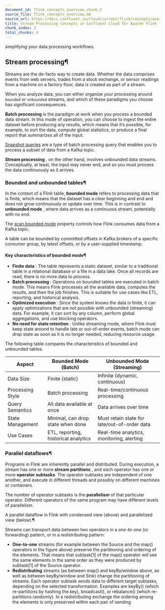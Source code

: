 ```yaml
---
document_id: flink_concepts_overview_chunk_2
source_file: flink_concepts_overview.md
source_url: https://docs.confluent.io/cloud/current/flink/concepts/overview.html
title: Stream Processing Concepts in Confluent Cloud for Apache Flink
chunk_index: 2
total_chunks: 4
---
```


simplifying your data processing workflows.

## Stream processing¶

Streams are the de-facto way to create data. Whether the data comprises events from web servers, trades from a stock exchange, or sensor readings from a machine on a factory floor, data is created as part of a stream.

When you analyze data, you can either organize your processing around `bounded` or `unbounded` streams, and which of these paradigms you choose has significant consequences.

**Batch processing** is the paradigm at work when you process a bounded data stream. In this mode of operation, you can choose to ingest the entire dataset before producing any results, which means that it’s possible, for example, to sort the data, compute global statistics, or produce a final report that summarizes all of the input.

[Snapshot queries](snapshot-queries.html#flink-sql-snapshot-queries) are a type of batch processing query that enables you to process a subset of data from a Kafka topic.

**Stream processing** , on the other hand, involves unbounded data streams. Conceptually, at least, the input may never end, and so you must process the data continuously as it arrives.

### Bounded and unbounded tables¶

In the context of a Flink table, **bounded mode** refers to processing data that is finite, which means that the dataset has a clear beginning and end and does not grow continuously or update over time. This is in contrast to **unbounded mode** , where data arrives as a continuous stream, potentially with no end.

The [scan.bounded.mode](../reference/statements/create-table.html#flink-sql-create-table-with-scan-bounded-mode) property controls how Flink consumes data from a Kafka topic.

A table can be bounded by committed offsets in Kafka brokers of a specific consumer group, by latest offsets, or by a user-supplied timestamp.

#### Key characteristics of bounded mode¶

* **Finite data** : The table represents a static dataset, similar to a traditional table in a relational database or a file in a data lake. Once all records are read, there is no more data to process.
* **Batch processing** : Operations on bounded tables are executed in batch mode. This means Flink processes all the available data, computes the results, and then the job finishes. This is suitable for use cases like ETL, reporting, and historical analysis.
* **Optimized execution** : Since the system knows the data is finite, it can apply optimizations that are not possible with unbounded (streaming) data. For example, it can sort by any column, perform global aggregations, and use blocking operators.
* **No need for state retention** : Unlike streaming mode, where Flink must keep state around to handle late or out-of-order events, batch mode can drop state as soon as it is no longer needed, reducing resource usage.

The following table compares the characteristics of bounded and unbounded tables.

Aspect | Bounded Mode (Batch) | Unbounded Mode (Streaming)
---|---|---
Data Size | Finite (static) | Infinite (dynamic, continuous)
Processing Style | Batch processing | Real-time/continuous processing
Query Semantics | All data available at once | Data arrives over time
State Management | Minimal, can drop state when done | Must retain state for late/out-of-order data
Use Cases | ETL, reporting, historical analytics | Real-time analytics, monitoring, alerting

### Parallel dataflows¶

Programs in Flink are inherently parallel and distributed. During execution, a stream has one or more **stream partitions** , and each operator has one or more **operator subtasks**. The operator subtasks are independent of one another, and execute in different threads and possibly on different machines or containers.

The number of operator subtasks is the **parallelism** of that particular operator. Different operators of the same program may have different levels of parallelism.

[](../../_images/flink-sql-parallel-dataflow.png)

A parallel dataflow in Flink with condensed view (above) and parallelized view (below).¶

Streams can transport data between two operators in a _one-to-one_ (or forwarding) pattern, or in a _redistributing_ pattern:

* **One-to-one** streams (for example between the Source and the map() operators in the figure above) preserve the partitioning and ordering of the elements. That means that subtask[1] of the map() operator will see the same elements in the same order as they were produced by subtask[1] of the Source operator.
* **Redistributing** streams (as between map() and keyBy/window above, as well as between keyBy/window and Sink) change the partitioning of streams. Each operator subtask sends data to different target subtasks, depending on the selected transformation. Examples are keyBy() (which re-partitions by hashing the key), broadcast(), or rebalance() (which re-partitions randomly). In a redistributing exchange the ordering among the elements is only preserved within each pair of sending
